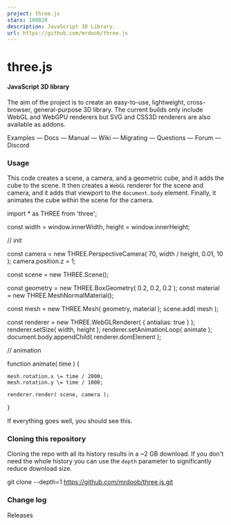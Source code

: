 ```yaml
---
project: three.js
stars: 108828
description: JavaScript 3D Library.
url: https://github.com/mrdoob/three.js
---
```


three.js
========

#### JavaScript 3D library

The aim of the project is to create an easy-to-use, lightweight, cross-browser, general-purpose 3D library. The current builds only include WebGL and WebGPU renderers but SVG and CSS3D renderers are also available as addons.

Examples — Docs — Manual — Wiki — Migrating — Questions — Forum — Discord

### Usage

This code creates a scene, a camera, and a geometric cube, and it adds the cube to the scene. It then creates a `WebGL` renderer for the scene and camera, and it adds that viewport to the `document.body` element. Finally, it animates the cube within the scene for the camera.

import \* as THREE from 'three';

const width \= window.innerWidth, height \= window.innerHeight;

// init

const camera \= new THREE.PerspectiveCamera( 70, width / height, 0.01, 10 );
camera.position.z \= 1;

const scene \= new THREE.Scene();

const geometry \= new THREE.BoxGeometry( 0.2, 0.2, 0.2 );
const material \= new THREE.MeshNormalMaterial();

const mesh \= new THREE.Mesh( geometry, material );
scene.add( mesh );

const renderer \= new THREE.WebGLRenderer( { antialias: true } );
renderer.setSize( width, height );
renderer.setAnimationLoop( animate );
document.body.appendChild( renderer.domElement );

// animation

function animate( time ) {

	mesh.rotation.x \= time / 2000;
	mesh.rotation.y \= time / 1000;

	renderer.render( scene, camera );

}

If everything goes well, you should see this.

### Cloning this repository

Cloning the repo with all its history results in a ~2 GB download. If you don't need the whole history you can use the `depth` parameter to significantly reduce download size.

git clone --depth=1 https://github.com/mrdoob/three.js.git

### Change log

Releases
